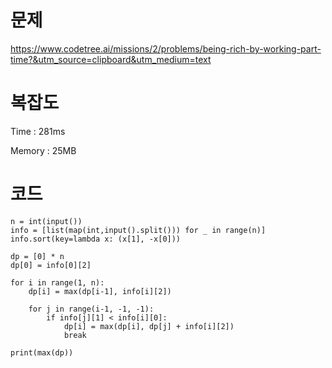 # 문제
https://www.codetree.ai/missions/2/problems/being-rich-by-working-part-time?&utm_source=clipboard&utm_medium=text

# 복잡도
Time : 281ms <p>
Memory : 25MB

# 코드
```
n = int(input())
info = [list(map(int,input().split())) for _ in range(n)]
info.sort(key=lambda x: (x[1], -x[0]))

dp = [0] * n
dp[0] = info[0][2]

for i in range(1, n):
    dp[i] = max(dp[i-1], info[i][2])

    for j in range(i-1, -1, -1):
        if info[j][1] < info[i][0]:
            dp[i] = max(dp[i], dp[j] + info[i][2])
            break

print(max(dp))
```
